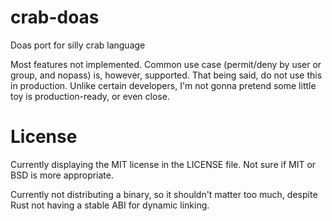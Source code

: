 # crab-doas
Doas port for silly crab language

Most features not implemented. Common use case (permit/deny by user or group, and nopass) is, however, supported. That being said, do not use this in production. Unlike certain developers, I'm not gonna pretend some little toy is production-ready, or even close.

# License
Currently displaying the MIT license in the LICENSE file. Not sure if MIT or BSD is more appropriate.

Currently not distributing a binary, so it shouldn't matter too much, despite Rust not having a stable ABI for dynamic linking.
